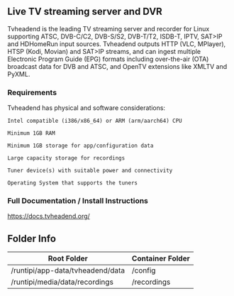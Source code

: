 ## Live TV streaming server and DVR 

Tvheadend is the leading TV streaming server and recorder for Linux supporting ATSC, DVB-C/C2, DVB-S/S2, DVB-T/T2, ISDB-T, IPTV, SAT>IP and HDHomeRun input sources. Tvheadend outputs HTTP (VLC, MPlayer), HTSP (Kodi, Movian) and SAT>IP streams, and can ingest multiple Electronic Program Guide (EPG) formats including over-the-air (OTA) broadcast data for DVB and ATSC, and OpenTV extensions like XMLTV and PyXML.

### Requirements

Tvheadend has physical and software considerations:

    Intel compatible (i386/x86_64) or ARM (arm/aarch64) CPU

    Minimum 1GB RAM

    Minimum 1GB storage for app/configuration data

    Large capacity storage for recordings

    Tuner device(s) with suitable power and connectivity

    Operating System that supports the tuners

### Full Documentation / Install Instructions

https://docs.tvheadend.org/

## Folder Info

| Root Folder                      | Container Folder |
|----------------------------------|------------------|
| /runtipi/app-data/tvheadend/data | /config           |
| /runtipi/media/data/recordings   | /recordings      |